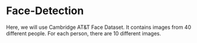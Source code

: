 # Face-Detection
Here, we will use Cambridge AT&amp;T Face Dataset.  It contains images from 40 different people. For each person, there are 10 different images.

